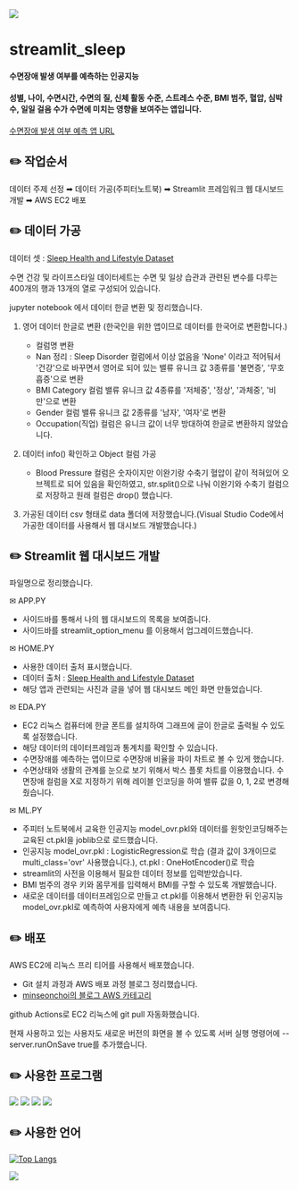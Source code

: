 <img src="https://capsule-render.vercel.app/api?type=waving&color=85C8F8&height=150&section=header" />

# streamlit_sleep 

#### 수면장애 발생 여부를 예측하는 인공지능

#### 성별, 나이, 수면시간, 수면의 질, 신체 활동 수준, 스트레스 수준, BMI 범주, 혈압, 심박수, 일일 걸음 수가 수면에 미치는 영향을 보여주는 앱입니다.


[수면장애 발생 여부 예측 앱 URL](http://ec2-43-200-173-72.ap-northeast-2.compute.amazonaws.com:8501/)



✏️ 작업순서
-

데이터 주제 선정 ➡︎ 데이터 가공(주피터노트북) 
➡︎ Streamlit 프레임워크 웹 대시보드 개발 ➡︎ AWS EC2 배포




✏️ 데이터 가공
-

데이터 셋 : [Sleep Health and Lifestyle Dataset](https://www.kaggle.com/datasets/uom190346a/sleep-health-and-lifestyle-dataset)

수면 건강 및 라이프스타일 데이터세트는 수면 및 일상 습관과 관련된 변수를 다루는 400개의 행과 13개의 열로 구성되어 있습니다.

jupyter notebook 에서 데이터 한글 변환 및 정리했습니다.

1. 영어 데이터 한글로 변환 (한국인을 위한 앱이므로 데이터를 한국어로 변환합니다.)
   - 컬럼명 변환 
   - Nan 정리 : Sleep Disorder 컬럼에서 이상 없음을 'None' 이라고 적어둬서 '건강'으로 바꾸면서 영어로 되어 있는 밸류 유니크 값 3종류를 '불면증', '무호흡증'으로 변환
   - BMI Category 컬럼 밸류 유니크 값 4종류를 '저체중', '정상', '과체중', '비만'으로 변환
   - Gender 컬럼 밸류 유니크 값 2종류를 '남자', '여자'로 변환
   - Occupation(직업) 컬럼은 유니크 값이 너무 방대하여 한글로 변환하지 않았습니다.

2. 데이터 info() 확인하고 Object 컬럼 가공
   - Blood Pressure 컬럼은 숫자이지만 이완기랑 수축기 혈압이 같이 적혀있어 오브젝트로 되어 있음을 확인하였고, str.split()으로 나눠 이완기와 수축기 컬럼으로 저장하고 원래 컬럼은 drop() 했습니다.

3. 가공된 데이터 csv 형태로 data 폴더에 저장했습니다.(Visual Studio Code에서 가공한 데이터를 사용해서 웹 대시보드 개발했습니다.)





✏️ Streamlit 웹 대시보드 개발
-

파일명으로 정리했습니다.

✉︎ APP.PY
- 사이드바를 통해서 나의 웹 대시보드의 목록을 보여줍니다.
- 사이드바를 streamlit_option_menu 를 이용해서 업그레이드했습니다.

✉︎ HOME.PY
- 사용한 데이터 출처 표시했습니다.
- 데이터 출처 : [Sleep Health and Lifestyle Dataset](https://www.kaggle.com/datasets/uom190346a/sleep-health-and-lifestyle-dataset)
- 해당 앱과 관련되는 사진과 글을 넣어 웹 대시보드 메인 화면 만들었습니다.

✉︎ EDA.PY
- EC2 리눅스 컴퓨터에 한글 폰트를 설치하여 그래프에 글이 한글로 출력될 수 있도록 설정했습니다.
- 해당 데이터의 데이터프레임과 통계치를 확인할 수 있습니다.
- 수면장애를 예측하는 앱이므로 수면장애 비율을 파이 차트로 볼 수 있게 했습니다.
- 수면상태와 생활의 관계를 눈으로 보기 위해서 박스 플롯 차트를 이용했습니다. 수면장애 컬럼을 X로 지정하기 위해 레이블 인코딩을 하여 밸류 값을 0, 1, 2로 변경해줬습니다.

✉︎ ML.PY
- 주피터 노트북에서 교육한 인공지능 model_ovr.pkl와 데이터를 원핫인코딩해주는 교육된 ct.pkl을 joblib으로 로드했습니다.
- 인공지능 model_ovr.pkl : LogisticRegression로 학습 (결과 값이 3개이므로 multi_class='ovr' 사용했습니다.), ct.pkl : OneHotEncoder()로 학습
- streamlit의 사전을 이용해서 필요한 데이터 정보를 입력받았습니다.
- BMI 범주의 경우 키와 몸무게를 입력해서 BMI를 구할 수 있도록 개발했습니다.
- 새로운 데이터를 데이터프레임으로 만들고 ct.pkl를 이용해서 변환한 뒤 인공지능 model_ovr.pkl로 예측하여 사용자에게 예측 내용을 보여줍니다.



✏️ 배포
-

AWS EC2에 리눅스 프리 티어를 사용해서 배포했습니다.
- Git 설치 과정과 AWS 배포 과정 블로그 정리했습니다.
- [minseonchoi의 블로그 AWS 카테고리](https://msdev-st.tistory.com/category/AWS)
  
github Actions로 EC2 리눅스에 git pull 자동화했습니다.

현재 사용하고 있는 사용자도 새로운 버전의 화면을 볼 수 있도록 서버 실행 명령어에 --server.runOnSave true를 추가했습니다.




✏️ 사용한 프로그램
-

<a href="https://jupyter.org/"><img src="https://img.shields.io/badge/jupyter-F37626?style=flat-square&logo=jupyter&logoColor=white"/></a>
<a href="https://streamlit.io/"><img src="https://img.shields.io/badge/streamlit-FF4B4B?style=flat-square&logo=streamlit&logoColor=white"/></a>
<a href="https://code.visualstudio.com/"><img src="https://img.shields.io/badge/visualstudiocode-007ACC?style=flat-square&logo=visualstudiocode&logoColor=white"/></a>
<a href="https://aws.amazon.com/ko/console/"><img src="https://img.shields.io/badge/amazonec2-FF9900?style=flat-square&logo=amazonec2&logoColor=000000"/></a>




✏️ 사용한 언어
-

[![Top Langs](https://github-readme-stats.vercel.app/api/top-langs/?username=minseonchoi&langs_count=8)](https://github.com/minseonchoi/github-readme-stats)


<img src="https://capsule-render.vercel.app/api?type=waving&color=85C8F8&height=150&section=footer" />
